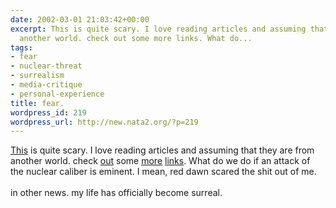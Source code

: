 ```yaml
---
date: 2002-03-01 21:03:42+00:00
excerpt: This is quite scary. I love reading articles and assuming that they are from
  another world. check out some more links. What do...
tags:
- fear
- nuclear-threat
- surrealism
- media-critique
- personal-experience
title: fear.
wordpress_id: 219
wordpress_url: http://new.nata2.org/?p=219
---
```


<a href="http://www.washingtonpost.com/wp-dyn/articles/A20584-2002Feb28.html">This</a> is quite scary. I love reading articles and assuming that they are from another world. check <a href="http://www.worldnetdaily.com/images2/faa911memo.jpg">out</a> some <a href="http://www.rense.com/general20/una.htm">more</a> <a href="http://www.angelfire.com/retro/malcontentx/questions.html">links</a>. What do we do if an attack of the nuclear caliber is eminent. I mean, red dawn scared the shit out of me.  <br/><br/>in other news. my life has officially become surreal.
